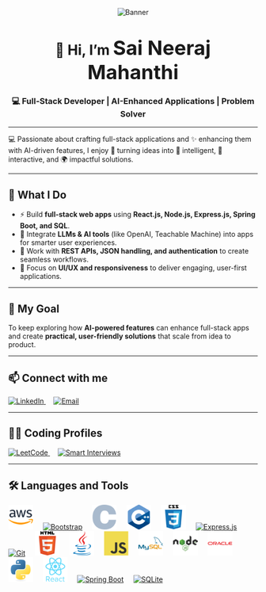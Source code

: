 <p align="center">
  <img src="https://i0.wp.com/wanderin.dev/wp-content/uploads/2019/12/crop-0-0-1170-390-0-about-cover.png?resize=1170%2C390&ssl=1" alt="Banner" />
</p>

<h1 align="center">👋 Hi, I’m <span style="font-size:40px;">Sai Neeraj Mahanthi</span></h1>

<h3 align="center">💻 Full-Stack Developer | AI-Enhanced Applications | Problem Solver</h3>  

---

💻 Passionate about crafting full-stack applications and ✨ enhancing them with AI-driven features, I enjoy 🚀 turning ideas into 🤖 intelligent, 🎨 interactive, and 🌍 impactful solutions.  

---

## 🚀 What I Do  

- ⚡ Build **full-stack web apps** using **React.js, Node.js, Express.js, Spring Boot, and SQL**.  
- 🤖 Integrate **LLMs & AI tools** (like OpenAI, Teachable Machine) into apps for smarter user experiences.  
- 🔗 Work with **REST APIs, JSON handling, and authentication** to create seamless workflows.  
- 🎨 Focus on **UI/UX and responsiveness** to deliver engaging, user-first applications.  

---

## 🌟 My Goal  

To keep exploring how **AI-powered features** can enhance full-stack apps and create **practical, user-friendly solutions** that scale from idea to product.  

---

## 📫 Connect with me  
<p align="left">
<a href="https://linkedin.com/in/netaji-sai-neeraj-mahanthi" target="blank">
  <img src="https://raw.githubusercontent.com/rahuldkjain/github-profile-readme-generator/master/src/images/icons/Social/linked-in-alt.svg" alt="LinkedIn" height="40" width="40" />
</a>
&nbsp;&nbsp;&nbsp;
<a href="mailto:saineerajmahanthi@gmail.com" target="blank">
  <img src="https://cdn-icons-png.flaticon.com/512/732/732200.png" alt="Email" height="40" width="40" />
</a>
</p>

---

## 🧑‍💻 Coding Profiles  
<p align="left">
<a href="https://www.leetcode.com/sai_neeraj_mahanthi" target="blank">
  <img src="https://raw.githubusercontent.com/rahuldkjain/github-profile-readme-generator/master/src/images/icons/Social/leet-code.svg" alt="LeetCode" height="35" width="40" />
</a>
&nbsp;&nbsp;&nbsp;
<a href="https://smartinterviews.in/profile/mns_neeraj" target="blank">
  <img src="https://imagedelivery.net/jP_2Cu8opO0otIERyhqaNQ/6ae91311-9b06-4e0a-1758-19b4df5f0500/public" alt="Smart Interviews" height="40" width="40" />
</a>
</p>

---

## 🛠️ Languages and Tools  
<p align="left">
<a href="https://aws.amazon.com" target="_blank"><img src="https://raw.githubusercontent.com/devicons/devicon/master/icons/amazonwebservices/amazonwebservices-original-wordmark.svg" alt="AWS" width="50" height="50"/></a>
&nbsp;&nbsp;&nbsp;
<a href="https://getbootstrap.com" target="_blank"><img src="https://getbootstrap.com/docs/5.3/assets/brand/bootstrap-logo-shadow@2x.png" alt="Bootstrap" width="50" height="50"/></a>
&nbsp;&nbsp;&nbsp;
<a href="https://www.cprogramming.com/" target="_blank"><img src="https://raw.githubusercontent.com/devicons/devicon/master/icons/c/c-original.svg" alt="C" width="50" height="50"/></a>
&nbsp;&nbsp;&nbsp;
<a href="https://www.w3schools.com/cpp/" target="_blank"><img src="https://raw.githubusercontent.com/devicons/devicon/master/icons/cplusplus/cplusplus-original.svg" alt="C++" width="50" height="50"/></a>
&nbsp;&nbsp;&nbsp;
<a href="https://www.w3schools.com/css/" target="_blank"><img src="https://raw.githubusercontent.com/devicons/devicon/master/icons/css3/css3-original-wordmark.svg" alt="CSS3" width="50" height="50"/></a>
&nbsp;&nbsp;&nbsp;
<a href="https://expressjs.com" target="_blank"><img src="https://encrypted-tbn0.gstatic.com/images?q=tbn:ANd9GcQ7S33Oq2FeRbyBBA6l1q8PwLVa3SzaONO-9Q&s" alt="Express.js" width="50" height="50"/></a>
&nbsp;&nbsp;&nbsp;
<a href="https://git-scm.com/" target="_blank"><img src="https://www.vectorlogo.zone/logos/git-scm/git-scm-icon.svg" alt="Git" width="50" height="50"/></a>
&nbsp;&nbsp;&nbsp;
<a href="https://www.w3.org/html/" target="_blank"><img src="https://raw.githubusercontent.com/devicons/devicon/master/icons/html5/html5-original-wordmark.svg" alt="HTML5" width="50" height="50"/></a>
&nbsp;&nbsp;&nbsp;
<a href="https://www.java.com" target="_blank"><img src="https://raw.githubusercontent.com/devicons/devicon/master/icons/java/java-original.svg" alt="Java" width="50" height="50"/></a>
&nbsp;&nbsp;&nbsp;
<a href="https://developer.mozilla.org/en-US/docs/Web/JavaScript" target="_blank"><img src="https://raw.githubusercontent.com/devicons/devicon/master/icons/javascript/javascript-original.svg" alt="JavaScript" width="50" height="50"/></a>
&nbsp;&nbsp;&nbsp;
<a href="https://www.mysql.com/" target="_blank"><img src="https://raw.githubusercontent.com/devicons/devicon/master/icons/mysql/mysql-original-wordmark.svg" alt="MySQL" width="50" height="50"/></a>
&nbsp;&nbsp;&nbsp;
<a href="https://nodejs.org" target="_blank"><img src="https://raw.githubusercontent.com/devicons/devicon/master/icons/nodejs/nodejs-original-wordmark.svg" alt="Node.js" width="50" height="50"/></a>
&nbsp;&nbsp;&nbsp;
<a href="https://www.oracle.com/" target="_blank"><img src="https://raw.githubusercontent.com/devicons/devicon/master/icons/oracle/oracle-original.svg" alt="Oracle" width="50" height="50"/></a>
&nbsp;&nbsp;&nbsp;
<a href="https://www.python.org" target="_blank"><img src="https://raw.githubusercontent.com/devicons/devicon/master/icons/python/python-original.svg" alt="Python" width="50" height="50"/></a>
&nbsp;&nbsp;&nbsp;
<a href="https://reactjs.org/" target="_blank"><img src="https://raw.githubusercontent.com/devicons/devicon/master/icons/react/react-original-wordmark.svg" alt="React" width="50" height="50"/></a>
&nbsp;&nbsp;&nbsp;
<a href="https://spring.io/" target="_blank"><img src="https://www.vectorlogo.zone/logos/springio/springio-icon.svg" alt="Spring Boot" width="50" height="50"/></a>
&nbsp;&nbsp;&nbsp;
<a href="https://www.sqlite.org/" target="_blank"><img src="https://www.vectorlogo.zone/logos/sqlite/sqlite-icon.svg" alt="SQLite" width="50" height="50"/></a>
</p>
